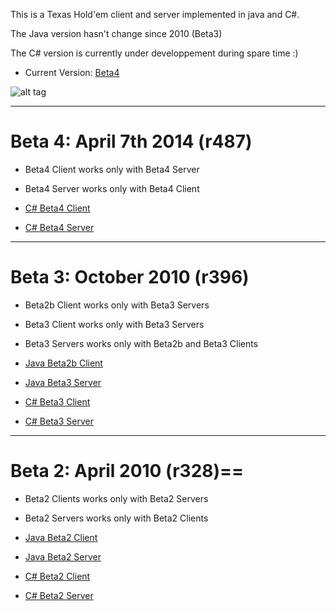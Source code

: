 This is a Texas Hold'em client and server implemented in java and C#.

The Java version hasn't change since 2010 (Beta3)

The C# version is currently under developpement during spare time :)

  * Current Version: [Beta4](https://github.com/Ericmas001/bluffin-muffin/releases/tag/v0.4-beta.4)

![alt tag](https://googledrive.com/host/0B2wUdLMFaj9JX0pPakRnbWZkeTQ/Beta4.png)

----

# Beta 4: April 7th 2014 (r487)

  * Beta4 Client works only with Beta4 Server
  * Beta4 Server works only with Beta4 Client


  * [C# Beta4 Client](https://github.com/Ericmas001/bluffin-muffin/releases/download/v0.4-beta.4/BluffinMuffinClient.Beta4.2014-04-07.zip)
  * [C# Beta4 Server](https://github.com/Ericmas001/bluffin-muffin/releases/download/v0.4-beta.4/BluffinMuffinServer.Beta4.2014-04-07.zip)

----

# Beta 3: October 2010 (r396)

  * Beta2b Client works only with Beta3 Servers
  * Beta3 Client works only with Beta3 Servers
  * Beta3 Servers works only with Beta2b and Beta3 Clients


  * [Java Beta2b Client](https://drive.google.com/file/d/0B2wUdLMFaj9JMVBfdkZuSS1WbFE/edit?usp=sharing)
  * [Java Beta3 Server](https://drive.google.com/file/d/0B2wUdLMFaj9JSGFjS2lobzQ4N1E/edit?usp=sharing)
  * [C# Beta3 Client](https://drive.google.com/file/d/0B2wUdLMFaj9JM1FWMTVoTG1nWEU/edit?usp=sharing)
  * [C# Beta3 Server](https://drive.google.com/file/d/0B2wUdLMFaj9JMVI5bzBXSUY0RlE/edit?usp=sharing)

----

# Beta 2: April 2010 (r328)==

  * Beta2 Clients works only with Beta2 Servers
  * Beta2 Servers works only with Beta2 Clients


  * [Java Beta2 Client](https://drive.google.com/file/d/0B2wUdLMFaj9JS3FHSWd5anpLSEU/edit?usp=sharing)
  * [Java Beta2 Server](https://drive.google.com/file/d/0B2wUdLMFaj9JTVRobW9obEdmaE0/edit?usp=sharing)
  * [C# Beta2 Client](https://drive.google.com/file/d/0B2wUdLMFaj9JVU84TFFNOGtvNTQ/edit?usp=sharing)
  * [C# Beta2 Server](https://drive.google.com/file/d/0B2wUdLMFaj9JaFVSM3B2UTNENUU/edit?usp=sharing)
